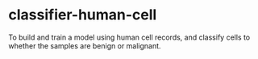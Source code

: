 # classifier-human-cell
To build and train a model using human cell records, and classify cells to whether the samples are benign or malignant.

